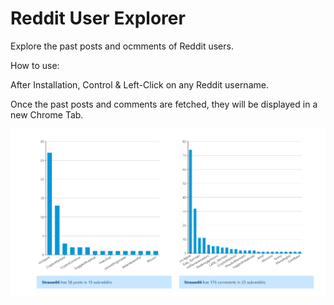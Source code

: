 # Reddit User Explorer

Explore the past posts and ocmments of Reddit users.

How to use:

After Installation, Control & Left-Click on any Reddit username. 

Once the past posts and comments are fetched, they will be displayed in a new Chrome Tab.


![Alt text](/preview.png?raw=true "Results for Specific User")
